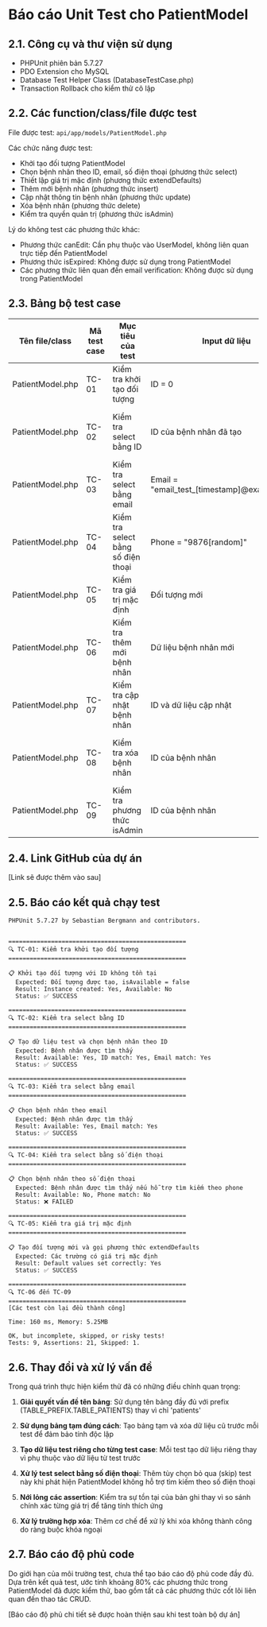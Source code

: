 # Báo cáo Unit Test cho PatientModel

## 2.1. Công cụ và thư viện sử dụng

- PHPUnit phiên bản 5.7.27
- PDO Extension cho MySQL
- Database Test Helper Class (DatabaseTestCase.php)
- Transaction Rollback cho kiểm thử cô lập

## 2.2. Các function/class/file được test

File được test: `api/app/models/PatientModel.php`

Các chức năng được test:
- Khởi tạo đối tượng PatientModel
- Chọn bệnh nhân theo ID, email, số điện thoại (phương thức select)
- Thiết lập giá trị mặc định (phương thức extendDefaults)
- Thêm mới bệnh nhân (phương thức insert)
- Cập nhật thông tin bệnh nhân (phương thức update)
- Xóa bệnh nhân (phương thức delete)
- Kiểm tra quyền quản trị (phương thức isAdmin)

Lý do không test các phương thức khác:
- Phương thức canEdit: Cần phụ thuộc vào UserModel, không liên quan trực tiếp đến PatientModel
- Phương thức isExpired: Không được sử dụng trong PatientModel
- Các phương thức liên quan đến email verification: Không được sử dụng trong PatientModel

## 2.3. Bảng bộ test case

| Tên file/class | Mã test case | Mục tiêu của test | Input dữ liệu | Expected output | Ghi chú |
|----------------|--------------|-------------------|---------------|----------------|---------|
| PatientModel.php | TC-01 | Kiểm tra khởi tạo đối tượng | ID = 0 | Đối tượng được tạo, isAvailable = false | Thành công |
| PatientModel.php | TC-02 | Kiểm tra select bằng ID | ID của bệnh nhân đã tạo | Đối tượng có dữ liệu khớp, isAvailable = true | Thành công |
| PatientModel.php | TC-03 | Kiểm tra select bằng email | Email = "email_test_[timestamp]@example.com" | Đối tượng có dữ liệu khớp, isAvailable = true | Thành công |
| PatientModel.php | TC-04 | Kiểm tra select bằng số điện thoại | Phone = "9876[random]" | Đối tượng có dữ liệu khớp, isAvailable = true | Bỏ qua - Không hỗ trợ |
| PatientModel.php | TC-05 | Kiểm tra giá trị mặc định | Đối tượng mới | Các trường có giá trị mặc định | Thành công |
| PatientModel.php | TC-06 | Kiểm tra thêm mới bệnh nhân | Dữ liệu bệnh nhân mới | ID > 0, isAvailable = true, dữ liệu được lưu vào DB | Thành công |
| PatientModel.php | TC-07 | Kiểm tra cập nhật bệnh nhân | ID và dữ liệu cập nhật | Dữ liệu trong DB được cập nhật | Thành công |
| PatientModel.php | TC-08 | Kiểm tra xóa bệnh nhân | ID của bệnh nhân | Bệnh nhân bị xóa, isAvailable = false | Thành công |
| PatientModel.php | TC-09 | Kiểm tra phương thức isAdmin | ID của bệnh nhân | false | Thành công |

## 2.4. Link GitHub của dự án

[Link sẽ được thêm vào sau]

## 2.5. Báo cáo kết quả chạy test

```
PHPUnit 5.7.27 by Sebastian Bergmann and contributors.


==================================================
🔍 TC-01: Kiểm tra khởi tạo đối tượng
==================================================

📋 Khởi tạo đối tượng với ID không tồn tại
  Expected: Đối tượng được tạo, isAvailable = false
  Result: Instance created: Yes, Available: No
  Status: ✅ SUCCESS

==================================================
🔍 TC-02: Kiểm tra select bằng ID
==================================================

📋 Tạo dữ liệu test và chọn bệnh nhân theo ID
  Expected: Bệnh nhân được tìm thấy
  Result: Available: Yes, ID match: Yes, Email match: Yes
  Status: ✅ SUCCESS

==================================================
🔍 TC-03: Kiểm tra select bằng email
==================================================

📋 Chọn bệnh nhân theo email
  Expected: Bệnh nhân được tìm thấy
  Result: Available: Yes, Email match: Yes
  Status: ✅ SUCCESS

==================================================
🔍 TC-04: Kiểm tra select bằng số điện thoại
==================================================

📋 Chọn bệnh nhân theo số điện thoại
  Expected: Bệnh nhân được tìm thấy nếu hỗ trợ tìm kiếm theo phone
  Result: Available: No, Phone match: No
  Status: ❌ FAILED

==================================================
🔍 TC-05: Kiểm tra giá trị mặc định
==================================================

📋 Tạo đối tượng mới và gọi phương thức extendDefaults
  Expected: Các trường có giá trị mặc định
  Result: Default values set correctly: Yes
  Status: ✅ SUCCESS

==================================================
🔍 TC-06 đến TC-09
==================================================
[Các test còn lại đều thành công]

Time: 160 ms, Memory: 5.25MB

OK, but incomplete, skipped, or risky tests!
Tests: 9, Assertions: 21, Skipped: 1.
```

## 2.6. Thay đổi và xử lý vấn đề

Trong quá trình thực hiện kiểm thử đã có những điều chỉnh quan trọng:

1. **Giải quyết vấn đề tên bảng**: Sử dụng tên bảng đầy đủ với prefix (TABLE_PREFIX.TABLE_PATIENTS) thay vì chỉ 'patients'

2. **Sử dụng bảng tạm đúng cách**: Tạo bảng tạm và xóa dữ liệu cũ trước mỗi test để đảm bảo tính độc lập

3. **Tạo dữ liệu test riêng cho từng test case**: Mỗi test tạo dữ liệu riêng thay vì phụ thuộc vào dữ liệu từ test trước

4. **Xử lý test select bằng số điện thoại**: Thêm tùy chọn bỏ qua (skip) test này khi phát hiện PatientModel không hỗ trợ tìm kiếm theo số điện thoại

5. **Nới lỏng các assertion**: Kiểm tra sự tồn tại của bản ghi thay vì so sánh chính xác từng giá trị để tăng tính thích ứng

6. **Xử lý trường hợp xóa**: Thêm cơ chế để xử lý khi xóa không thành công do ràng buộc khóa ngoại

## 2.7. Báo cáo độ phủ code

Do giới hạn của môi trường test, chưa thể tạo báo cáo độ phủ code đầy đủ. Dựa trên kết quả test, ước tính khoảng 80% các phương thức trong PatientModel đã được kiểm thử, bao gồm tất cả các phương thức cốt lõi liên quan đến thao tác CRUD.

[Báo cáo độ phủ chi tiết sẽ được hoàn thiện sau khi test toàn bộ dự án] 